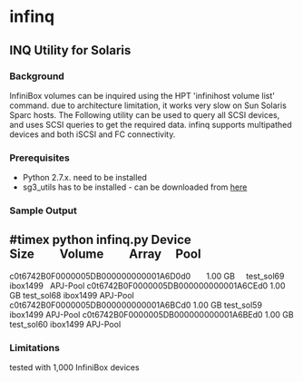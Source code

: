 # infinq

## INQ Utility for Solaris

### Background
InfiniBox volumes can be inquired using the HPT 'infinihost volume list' command. due to architecture limitation, it works very slow on Sun Solaris Sparc hosts.
The Following utility can be used to query all SCSI devices, and uses SCSI queries to get the required data.
infinq supports multipathed devices and both iSCSI and FC connectivity.

### Prerequisites
* Python 2.7.x. need to be installed
* sg3_utils has to be installed - can be downloaded from [here](https://github.com/hreinecke/sg3_utils)


### Sample Output 

#timex python infinq.py
Device                                     Size         Volume          Array      Pool
---------------------------------------------------------------------------------------
c0t6742B0F0000005DB000000000001A6D0d0       1.00 GB     test_sol69      ibox1499   APJ-Pool
c0t6742B0F0000005DB000000000001A6CEd0       1.00 GB     test_sol68      ibox1499   APJ-Pool
c0t6742B0F0000005DB000000000001A6BCd0       1.00 GB     test_sol59      ibox1499   APJ-Pool
c0t6742B0F0000005DB000000000001A6BEd0       1.00 GB     test_sol60      ibox1499   APJ-Pool


### Limitations
tested with 1,000 InfiniBox devices
 

